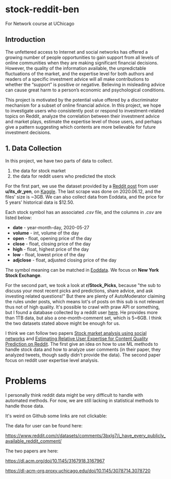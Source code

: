 # stock-reddit-ben
For Network course at UChicago


## Introduction

The unfettered access to Internet and social networks has offered a growing number of people opportunities to gain support from all levels of online communities when they are making significant financial decisions. However, the quality of the information available, the unpredictable fluctuations of the market, and the expertise level for both authors and readers of a specific investment advice will all make contributions to whether the “support” is positive or negative. Believing in misleading advice can cause great harm to a person’s economic and psychological conditions. 

This project is motivated by the potential value offered by a discriminator mechanism for a subset of online financial advice. In this project, we hope to investigate users who consistently post or respond to investment-related topics on Reddit, analyze the correlation between their investment advice and market plays, estimate the expertise level of those users, and perhaps give a pattern suggesting which contents are more believable for future investment decisions.

## 1. Data Collection

In this project, we have two parts of data to collect.
1. the data for stock market
2. the data for reddit users who predicted the stock

For the first part, we use the dataset provided by a [Reddit post](https://www.reddit.com/r/algotrading/comments/bfrffa/updated_the_8000_stocks_daily_historical_data/) from user **u/its_dr_yen**, on  [Kaggle](https://www.kaggle.com/qks1lver/amex-nyse-nasdaq-stock-histories). The last scrape was done on 2020.06.12, and the files' size is ~3GB. We can also collect data from Eoddata, and the price for 5 years' historical data is $12.50.

Each stock symbol has an associated *.csv* file, and the columns in *.csv* are listed below:

- **date** - year-month-day, 2020-05-27
- **volume** - int, volume of the day
- **open** - float, opening price of the day
- **close** - float, closing price of the day
- **high** - float, highest price of the day
- **low** - float, lowest price of the day
- **adjclose** - float, adjusted closing price of the day

The symbol meaning can be matched in [Eoddata](http://eoddata.com/Default.aspx). We focus on **New York Stock Exchange**.

For the second part, we took a look at **r/Stock_Picks**, because "the sub to discuss your most recent picks and predictions, share advice, and ask investing related questions!" But there are plenty of AutoModerator claiming the rules under posts, which means lot's of posts on this sub is not relevant thus not of high quality. It's possible to crawl with praw API or something, but I found a database collected by a reddit user [here]("https://www.reddit.com/r/datasets/comments/3bxlg7/i_have_every_publicly_available_reddit_comment/"). He provides more than 1TB data, but also a one-month-comment set, which is 5~6GB. I think the two datasets stated above might be enough for us.

I think we can follow two papers [Stock market analysis using social networks]("https://dl.acm.org/doi/10.1145/3167918.3167967") and [Estimating Relative User Expertise for Content Quality Prediction on Reddit]("https://dl-acm-org.proxy.uchicago.edu/doi/10.1145/3078714.3078720"). The first give an idea on how to use ML methods to handle stock data and how to analyze user comments (in their paper, they analyzed tweets, though sadly didn't provide the data). The second paper focus on reddit user expertise level analysis.

# Problems
I personally think reddit data might be very difficult to handle with automated methods. For now, we are still lacking in statistical methods to handle those data.

It's weird on Github some links are not clickable:

The data for user can be found here:

https://www.reddit.com/r/datasets/comments/3bxlg7/i_have_every_publicly_available_reddit_comment/

The two papers are here:

https://dl.acm.org/doi/10.1145/3167918.3167967

https://dl-acm-org.proxy.uchicago.edu/doi/10.1145/3078714.3078720


